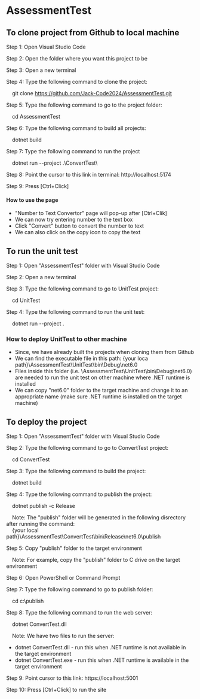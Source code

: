 # AssessmentTest

## To clone project from Github to local machine

Step 1: Open Visual Studio Code

Step 2: Open the folder where you want this project to be

Step 3: Open a new terminal

Step 4: Type the following command to clone the project:

&nbsp;&nbsp;&nbsp;&nbsp;git clone https://github.com/Jack-Code2024/AssessmentTest.git

Step 5: Type the following command to go to the project folder: 

&nbsp;&nbsp;&nbsp;&nbsp;cd AssessmentTest

Step 6: Type the following command to build all projects: 

&nbsp;&nbsp;&nbsp;&nbsp;dotnet build

Step 7: Type the following command to run the project

&nbsp;&nbsp;&nbsp;&nbsp;dotnet run --project .\ConvertTest\

Step 8: Point the cursor to this link in terminal: http://localhost:5174

Step 9: Press [Ctrl+Click]

#### How to use the page

- "Number to Text Convertor" page will pop-up after [Ctrl+Clik]
- We can now try entering number to the text box
- Click "Convert" button to convert the number to text
- We can also click on the copy icon to copy the text

## To run the unit test

Step 1: Open "AssessmentTest" folder with Visual Studio Code

Step 2: Open a new terminal

Step 3: Type the following command to go to UnitTest project: 

&nbsp;&nbsp;&nbsp;&nbsp;cd UnitTest

Step 4: Type the following command to run the unit test: 

&nbsp;&nbsp;&nbsp;&nbsp;dotnet run --project .

### How to deploy UnitTest to other machine

- Since, we have already built the projects when cloning them from Github
- We can find the executable file in this path:
  {your loca path}\AssessmentTest\UnitTest\bin\Debug\net6.0
- Files inside this folder (i.e. \AssessmentTest\UnitTest\bin\Debug\net6.0) are needed to run the unit test on other machine where .NET runtime is installed
- We can copy "net6.0" folder to the target machine and change it to an appropriate name (make sure .NET runtime is installed on the target machine)

## To deploy the project

Step 1: Open "AssessmentTest" folder with Visual Studio Code

Step 2: Type the following command to go to ConvertTest project: 

&nbsp;&nbsp;&nbsp;&nbsp;cd ConvertTest

Step 3: Type the following command to build the project: 

&nbsp;&nbsp;&nbsp;&nbsp;dotnet build

Step 4: Type the following command to publish the project: 

&nbsp;&nbsp;&nbsp;&nbsp;dotnet publish -c Release

&nbsp;&nbsp;&nbsp;&nbsp;Note: The "publish" folder will be generated in the following disrectory after running the command:<br>
&nbsp;&nbsp;&nbsp;&nbsp;{your local path}\AssessmentTest\ConvertTest\bin\Release\net6.0\publish
		
Step 5: Copy "publish" folder to the target environment

&nbsp;&nbsp;&nbsp;&nbsp;Note: For example, copy the "publish" folder to C drive on the target environment

Step 6: Open PowerShell or Command Prompt

Step 7: Type the following command to go to publish folder: 

&nbsp;&nbsp;&nbsp;&nbsp;cd c:\publish

Step 8: Type the following command to run the web server: 

&nbsp;&nbsp;&nbsp;&nbsp;dotnet ConvertTest.dll

&nbsp;&nbsp;&nbsp;&nbsp;Note: We have two files to run the server:
- dotnet ConvertTest.dll - run this when .NET runtime is not available in the target environment<br>
- dotnet ConvertTest.exe - run this when .NET runtime is available in the target environment

Step 9: Point cursor to this link: https://localhost:5001

Step 10: Press [Ctrl+Click] to run the site



